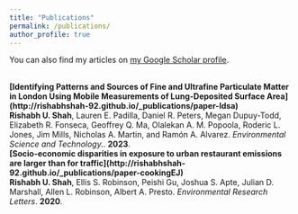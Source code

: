 ```yaml
---
title: "Publications"
permalink: /publications/
author_profile: true
---
```

You can also find my articles on [my Google Scholar profile](https://scholar.google.com/citations?user=Xvv6SCsAAAAJ&hl=en).

<br>
<b>[Identifying Patterns and Sources of Fine and Ultrafine Particulate Matter in London Using Mobile Measurements of Lung-Deposited Surface Area](http://rishabhshah-92.github.io/_publications/paper-ldsa)</b> <br>
<b>Rishabh U. Shah</b>, Lauren E. Padilla, Daniel R. Peters, Megan Dupuy-Todd, Elizabeth R. Fonseca, Geoffrey Q. Ma, Olalekan A. M. Popoola, Roderic L. Jones, Jim Mills, Nicholas A. Martin, and Ramón A. Alvarez.
<i>Environmental Science and Technology.</i>. <b>2023</b>.

<br>
<b>[Socio-economic disparities in exposure to urban restaurant emissions are larger than for traffic](http://rishabhshah-92.github.io/_publications/paper-cookingEJ)</b> <br>
<b>Rishabh U. Shah</b>, Ellis S. Robinson, Peishi Gu, Joshua S. Apte, Julian D. Marshall, Allen L. Robinson, Albert A. Presto.
<i>Environmental Research Letters</i>. <b>2020</b>.